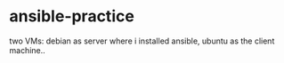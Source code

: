 # ansible-practice

two VMs:
debian as server where i installed ansible, 
ubuntu as the client machine..

